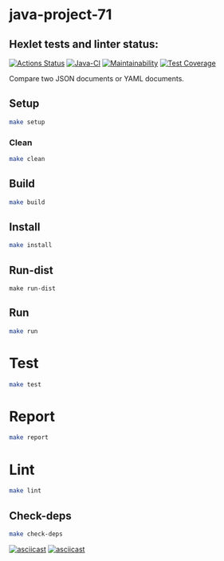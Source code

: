# java-project-71

## Hexlet tests and linter status:
[![Actions Status](https://github.com/AMSmirnova/java-project-71/workflows/hexlet-check/badge.svg)](https://github.com/AMSmirnova/java-project-71/actions)
[![Java-CI](https://github.com/AMSmirnova/java-project-71/actions/workflows/main.yml/badge.svg)](https://github.com/AMSmirnova/java-project-71/actions/workflows/main.yml)
[![Maintainability](https://api.codeclimate.com/v1/badges/835a4c3ad4acaced67f0/maintainability)](https://codeclimate.com/github/AMSmirnova/java-project-71/maintainability)
[![Test Coverage](https://api.codeclimate.com/v1/badges/835a4c3ad4acaced67f0/test_coverage)](https://codeclimate.com/github/AMSmirnova/java-project-71/test_coverage)

Compare two JSON documents or YAML documents. 
## Setup
```bash
make setup
```

### Clean
```bash
make clean
```

## Build
```bash
make build
```

## Install
```bash
make install
```

## Run-dist
```
make run-dist
```

## Run
```bash
make run
```

# Test
```bash
make test
```

# Report
```bash
make report
```

# Lint
```bash
make lint
```

## Check-deps
```bash
make check-deps
```


[![asciicast](https://asciinema.org/a/36XRi39RPhI0fiKOxL83hpoVk.svg)](https://asciinema.org/a/36XRi39RPhI0fiKOxL83hpoVk)
[![asciicast](https://asciinema.org/a/fhZ2wlURlTIkunPrzeeYxhA2s.svg)](https://asciinema.org/a/fhZ2wlURlTIkunPrzeeYxhA2s)
